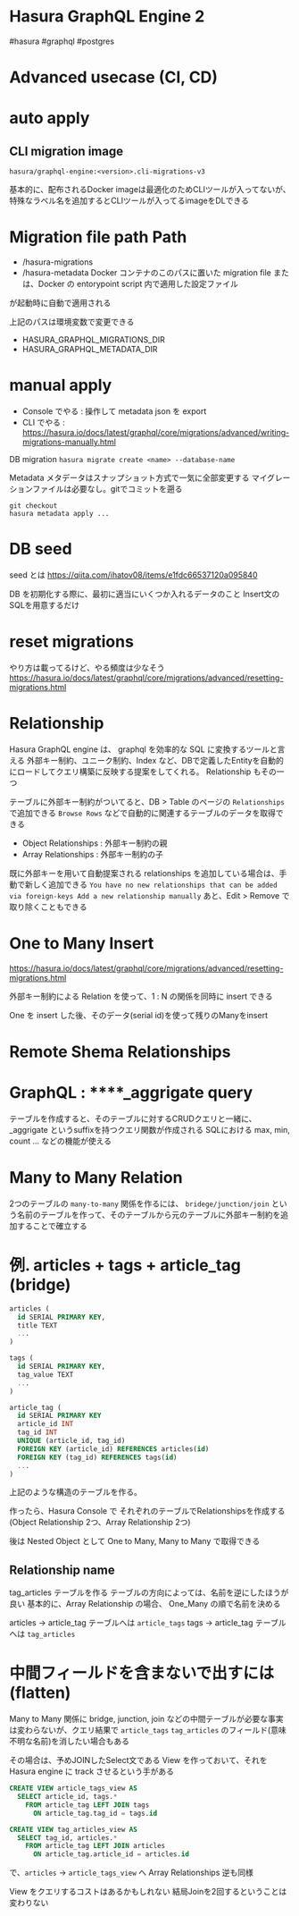 # Hasura GraphQL Engine 2

#hasura #graphql #postgres

# Advanced usecase (CI, CD)

# auto apply

## CLI migration image
`hasura/graphql-engine:<version>.cli-migrations-v3`

基本的に、配布されるDocker imageは最適化のためCLIツールが入ってないが、
特殊なラベル名を追加するとCLIツールが入ってるimageをDLできる

# Migration file path Path

- /hasura-migrations
- /hasura-metadata
Docker コンテナのこのパスに置いた migration file
または、Docker の entorypoint script 内で適用した設定ファイル

が起動時に自動で適用される

上記のパスは環境変数で変更できる
- HASURA_GRAPHQL_MIGRATIONS_DIR
- HASURA_GRAPHQL_METADATA_DIR


# manual apply

- Console でやる : 操作して metadata json を export
- CLI でやる : https://hasura.io/docs/latest/graphql/core/migrations/advanced/writing-migrations-manually.html

DB migration
`hasura migrate create <name> --database-name`

Metadata
メタデータはスナップショット方式で一気に全部変更する
マイグレーションファイルは必要なし。gitでコミットを遡る

```
git checkout
hasura metadata apply ...
```

# DB seed

seed とは
https://qiita.com/ihatov08/items/e1fdc66537120a095840

DB を初期化する際に、最初に適当にいくつか入れるデータのこと
Insert文のSQLを用意するだけ

# reset migrations

やり方は載ってるけど、やる頻度は少なそう
https://hasura.io/docs/latest/graphql/core/migrations/advanced/resetting-migrations.html


# Relationship

Hasura GraphQL engine は、 graphql を効率的な SQL に変換するツールと言える
外部キー制約、ユニーク制約、Index など、DBで定義したEntityを自動的にロードしてクエリ構築に反映する提案をしてくれる。
Relationship もその一つ

テーブルに外部キー制約がついてると、DB > Table のページの `Relationships` で追加できる
`Browse Rows` などで自動的に関連するテーブルのデータを取得できる

- Object Relationships : 外部キー制約の親
- Array Relationships : 外部キー制約の子

既に外部キーを用いて自動提案される relationships を追加している場合は、手動で新しく追加できる
`You have no new relationships that can be added via foreign-keys
Add a new relationship manually`
あと、Edit > Remove で取り除くこともできる

# One to Many Insert

https://hasura.io/docs/latest/graphql/core/migrations/advanced/resetting-migrations.html

外部キー制約による Relation を使って、1 : N の関係を同時に insert できる

One を insert した後、そのデータ(serial id)を使って残りのManyをinsert


# Remote Shema Relationships


# GraphQL : ****_aggrigate query
テーブルを作成すると、そのテーブルに対するCRUDクエリと一緒に、_aggrigate というsuffixを持つクエリ関数が作成される
SQLにおける max, min, count ... などの機能が使える


# Many to Many Relation

2つのテーブルの `many-to-many` 関係を作るには、
`bridege/junction/join` という名前のテーブルを作って、そのテーブルから元のテーブルに外部キー制約を追加することで確立する

# 例. articles + tags + article_tag (bridge)

```sql
articles (
  id SERIAL PRIMARY KEY,
  title TEXT
  ...
)

tags (
  id SERIAL PRIMARY KEY,
  tag_value TEXT
  ...
)

article_tag (
  id SERIAL PRIMARY KEY
  article_id INT
  tag_id INT
  UNIQUE (article_id, tag_id)
  FOREIGN KEY (article_id) REFERENCES articles(id)
  FOREIGN KEY (tag_id) REFERENCES tags(id)
  ...
)
```
上記のような構造のテーブルを作る。

作ったら、Hasura Console で それぞれのテーブルでRelationshipsを作成する
(Object Relationship 2つ、Array Relationship 2つ)

後は Nested Object として One to Many, Many to Many で取得できる

## Relationship name

tag_articles テーブルを作る
テーブルの方向によっては、名前を逆にしたほうが良い
基本的に、Array Relationship の場合、 One_Many の順で名前を決める

articles -> article_tag テーブルへは `article_tags`
tags -> article_tag テーブルへは `tag_articles`

# 中間フィールドを含まないで出すには(flatten)
Many to Many 関係に bridge, junction, join などの中間テーブルが必要な事実は変わらないが、クエリ結果で `article_tags` `tag_articles` のフィールド(意味不明な名前)を消したい場合もある

その場合は、予めJOINしたSelect文である View を作っておいて、それを Hasura engine に track させるという手がある

```sql
CREATE VIEW article_tags_view AS
  SELECT article_id, tags.*
    FROM article_tag LEFT JOIN tags
      ON article_tag.tag_id = tags.id

CREATE VIEW tag_articles_view AS
  SELECT tag_id, articles.*
    FROM article_tag LEFT JOIN articles
      ON article_tag.article_id = articles.id
```


で、`articles` -> `article_tags_view` へ Array Relationships
逆も同様

View をクエリするコストはあるかもしれない
結局Joinを2回するということは変わりない
